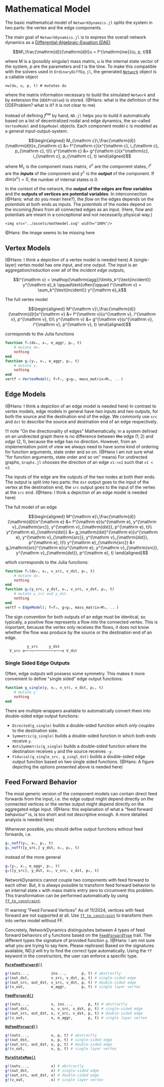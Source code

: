# Mathematical Model
The basic mathematical model of `NetworkDynamics.jl` splits the system in two parts: the vertex and
the edge components.

The main goal of `NetworkDynamics.jl` is to express the overall network dynamics as a
[Differential-Algebraic-Equation (DAE)](https://mathworld.wolfram.com/Differential-AlgebraicEquation.html)

```math
M\,\frac{\mathrm{d}}{\mathrm{d}t}u = f^{\mathrm{nw}}(u, p, t)
```
where M is a (possibly singular) mass matrix, $u$ is the internal state vector of the system, $p$ are the parameters
and $t$ is the time.
To make this compatible with the solvers used in `OrdinaryDiffEq.jl`, the generated
[`Network`](@ref) object is a callable object
```
nw(du, u, p, t) # mutates du
```
where the matrix information necessary to build the simulated `Network` and by extension the (`ODEProblem`) is stored.
(@Hans: what is the definition of the ODEProblem? what is it? it is not clear to me)

Instead of defining $f^{\mathrm{nw}}$ by hand, `ND.jl` helps you to build it automatically based on a list of decentralized nodal and edge dynamics, the so-called `VertexModel` and `EdgeModel` objects. Each component model $\mathrm c$ is modeled as a general input-output-system:

```math
\begin{aligned}
M_{\mathrm c}\,\frac{\mathrm{d}}{\mathrm{d}t}x_{\mathrm c} &= f^{\mathrm c}(x^{\mathrm c}, i_{\mathrm c}, p_{\mathrm c}, t)\\
y^{\mathrm c} &= g^{\mathrm c}(x^\mathrm{c}, i_{\mathrm c}, p_{\mathrm c}, t)
\end{aligned}
```

where $M_{\mathrm{c}}$ is the component mass matrix, $x^{\mathrm c}$ are the component states, $i^{\mathrm c}$ are the
***inputs*** of the component and $y^{\mathrm c}$ is the ***output*** of the component.
If $\mathrm{dim}(x^{\mathrm{c}}) = 0$, the number of internal states is 0.

In the context of the network, the **output of the edges are flow variables** and the **outputs of vertices are potential variables**. In interconnection (@Hans: what do you mean here?), the
*flow* on the edges depends on the *potentials* at both ends as inputs. The *potentials* of the nodes depend on the incoming *flows* from all connected edges as an input. (Here, flow and potentials are meant in a conceptional and not necessarily physical way.)

```@raw html
<img src="../assets/mathmodel.svg" width="100%"/>
``` 
@Hans: the image seems to be missing here

## Vertex Models
(@Hans: I think a depiction of a vertex model is needed here)
A (single-layer) vertex model has one input, and one output.
The input is an aggregation/reduction over all of the *incident edge outputs*,
```math
i^{\mathrm v} = \mathop{\mathrm{agg}}\limits_k^{\text{incident}} y^{\mathrm e}_k \qquad\text{often}\qquad
i^{\mathrm v} = \sum_k^{\text{incident}} y^{\mathrm e}_k
```
The full vertex model
```math
\begin{aligned}
M^{\mathrm v}\,\frac{\mathrm{d}}{\mathrm{d}t}x^{\mathrm v} &= f^{\mathrm v}(u^{\mathrm v}, i^{\mathrm v}, p^{\mathrm v}, t)\\
y^{\mathrm v} &= g^{\mathrm v}(u^{\mathrm v}, i^{\mathrm v}, p^{\mathrm v}, t)
\end{aligned}
```
corresponds to the Julia functions
```julia
function fᵥ(dxᵥ, xᵥ, e_aggr, pᵥ, t)
    # mutate dxᵥ
    nothing
end
function gᵥ(yᵥ, xᵥ, e_aggr, pᵥ, t)
    # mutate yᵥ
    nothing
end
vertf = VertexModel(; f=fᵥ, g=gᵥ, mass_matrix=Mᵥ, ...)
```

## Edge Models
(@Hans: I think a depiction of an edge model is needed here)
In contrast to vertex models, edge models in general have *two* inputs and *two* outputs, for both the source and the destination end of the edge. We commonly use `src` and `dst` to describe the source and destination end of an edge respectively. 

!!! note "On the directionality of edges"
Mathematically, in a system defined on an undirected graph there is no difference between ~~the~~ edge $(1,2)$ and *edge* $(2,1)$, because the edge has no direction. However, from an implementation point of view we always need to have some kind of ordering for function arguments, state order and so on. (@Hans I am not sure what "for function arguments, state order and so on" means)
For undirected graphs, `Graphs.jl` chooses the direction of an edge `v1->v2` such that `v1 < v2`.

The *inputs* of the edge are the outputs of the two nodes at both their ends. The output is split into two parts:
the `dst` output goes to the input of the vertex at the destination end, the `src` output goes to the input of the vertex at the `src` end.
(@Hans: I think a depiction of an edge model is needed here)

The full model of an edge
```math
\begin{aligned}
M^{\mathrm e}\,\frac{\mathrm{d}}{\mathrm{d}t}x^{\mathrm e} &= f^{\mathrm e}(u^{\mathrm e}, y^{\mathrm v}_{\mathrm{src}}, y^{\mathrm v}_{\mathrm{dst}}, p^{\mathrm e}, t)\\
y^{\mathrm e}_{\mathrm{dst}} &= g_\mathrm{dst}^{\mathrm e}(u^{\mathrm e}, y^{\mathrm v}_{\mathrm{src}}, y^{\mathrm v}_{\mathrm{dst}}, p^{\mathrm e}, t)\\
y^{\mathrm e}_{\mathrm{src}} &= g_\mathrm{src}^{\mathrm e}(u^{\mathrm e}, y^{\mathrm v}_{\mathrm{src}}, y^{\mathrm v}_{\mathrm{dst}}, p^{\mathrm e}, t)
\end{aligned}
```
which corresponds to the Julia functions:
```julia
function fₑ(dxₑ, xₑ, v_src, v_dst, pₑ, t)
    # mutate dxᵥ
    nothing
end
function gₑ(y_src, y_dst, xᵥ, v_src, v_dst, pₑ, t)
    # mutate y_src and y_dst
    nothing
end
vertf = EdgeModel(; f=fₑ, g=gₑ, mass_matrix=Mₑ, ...)
```

The sign convention for both outputs of an edge must be identical, so typically, a positive flow represents a flow *into* the connected vertex. This is important, because the vertex only receives the flows, it does not know whether the flow was produce by the source or the destination end of an edge.
```
          y_src     y_dst 
  V_src o───←─────────→───o V_dst

```


### Single Sided Edge Outputs
Often, edge outputs will possess some symmetry. This makes it more convenient to define
"single sided" edge output functions:
```julia
function g_single(y, xᵥ, v_src, v_dst, pₑ, t)
    # mutate y
    nothing
end
```
There are multiple wrappers available to automatically convert them into double-sided edge
output functions:

- `Directed(g_single)` builds a double-sided function *which only couples* to the destination side.
- `Symmetric(g_single)` builds a double-sided function in which both ends receive `y`.
- `AntiSymmetric(g_single)` builds a double-sided function where the destination receives `y` and the source receives `-y`.
- `Fiducial(g_single_src, g_singl_dst)` builds a double-sided edge output function based on two single sided functions.
(@Hans: A figure depicting the options presented above is needed here)

## Feed Forward Behavior
The most generic version of the component models can contain direct feed forwards from the input,
i.e. the edge output might depend directly on the connected vertices or the vertex output might depend directly on the aggregated edge input.
(@Hans: this explanation of what a "feed forward behaviour" is, is too short and not descriptive enough. A more detailed analysis is needed here)

Whenever possible, you should define output functions without feed forwards, i.e.
```julia
gᵥ_noff(yᵥ, xᵥ, pᵥ, t)
gₑ_noff([y_src,] y_dst, xᵥ, pₑ, t)
```
instead of the more general
```julia
gᵥ(yᵥ, xᵥ, e_aggr, pᵥ, t)
gₑ([y_src], y_dst, xᵥ, v_src, v_dst, pₑ, t)
```

NetworkDynamics cannot couple two components with feed forward to each other.
But, it is always possible to transform feed forward behavior to an internal state `x` with mass matrix entry zero to circumvent this problem. This transformation can be performed automatically by using [`ff_to_constraint`](@ref).


!!! warning "Feed Forward Vertices"
As of 11/2024, vertices with feed forward are not supported at all. Use [`ff_to_constraint`](@ref) to transform them into vertex model without FF.

Concretely, NetworkDynamics distinguishes between 4 types of feed forward behaviors of `g` functions based on the [`FeedForwardType`](@ref) trait.
The different types the signature of provided function `g`. (@Hans: I am not sure what you are trying to say here. Please rephrase)
Based on the signatures available, ND.jl will try to find the correct type automatically. Using the `ff` keyword in the constructors, the user can enforce a specific type.

**[`PureFeedForward()`](@ref)**
```julia
g!(outs...,          ins...,       p, t) # abstractly
g!(out_dst,          v_src, v_dst, p, t) # single-sided edge
g!(out_src, out_dst, v_src, v_dst, p, t) # double-sided edge
g!(v_out,            e_aggr,       p, t) # single layer vertex
```
**[`FeedForward()`](@ref)**
```julia
g!(outs...,          x, ins...,       p, t) # abstractly
g!(out_dst,          x, v_src, v_dst, p, t) # single-sided edge
g!(out_src, out_dst, x, v_src, v_dst, p, t) # double-sided edge
g!(v_out,            x, e_aggr,       p, t) # single layer vertex
```
**[`NoFeedForward()`](@ref)**
```julia
g!(outs...,          x, p, t) # abstractly
g!(out_dst,          x, p, t) # single-sided edge
g!(out_src, out_dst, x, p, t) # double-sided edge
g!(v_out,            x, p, t) # single layer vertex
```
**[`PureStateMap()`](@ref)**
```julia
g!(outs...,          x) # abstractly
g!(out_dst,          x) # single-sided edge
g!(out_src, out_dst, x) # double-sided edge
g!(v_out,            x) # single layer vertex
```
